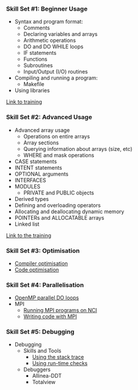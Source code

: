 ### Skill Set #1: Beginner Usage
* Syntax and program format:
    * Comments
    * Declaring variables and arrays
    * Arithmetic operations
    * DO and DO WHILE loops
    * IF statements
    * Functions
    * Subroutines
    * Input/Output (I/O) routines
* Compiling and running a program:
    * Makefile
* Using libraries  

[Link to training](http://nci.org.au/user-support/training/training-exercises/fortran-programming-basics/)

### Skill Set #2: Advanced Usage
* Advanced array usage
    * Operations on entire arrays
    * Array sections
    * Querying information about arrays (size, etc)
    * WHERE and mask operations
* CASE statements
* INTENT statements
* OPTIONAL arguments
* INTERFACES
* MODULES
    * PRIVATE and PUBLIC objects
* Derived types
* Defining and overloading operators
* Allocating and deallocating dynamic memory
* POINTERs and ALLOCATABLE arrays
* Linked list

[Link to the training](http://nci.org.au/user-support/training/training-exercises/fortran-programming-advanced/)

### Skill Set #3: Optimisation
* [Compiler optimisation](https://gaming.youtube.com/watch?v=A2Sfc9B7qhY&t=139)
* [Code optimisation](https://docs.oracle.com/cd/E19957-01/805-4940/6j4m1u7qc/index.html)

### Skill Set #4: Parallelisation
* [OpenMP parallel DO loops](http://fortranwiki.org/fortran/show/OpenMP)
* MPI
    * [Running MPI programs on NCI](https://opus.nci.org.au/display/Help/MPI)
    * [Writing code with MPI](http://condor.cc.ku.edu/~grobe/docs/intro-MPI.shtml)

### Skill Set #5: Debugging
* Debugging
  * Skills and Tools
    * [Using the stack trace](https://www.youtube.com/watch?v=-JhgdVJqOhI)
    * [Using run-time checks](https://www.youtube.com/watch?v=WkpDFlytOqw)
  * Debuggers
    * Allinea-DDT
    * Totalview

